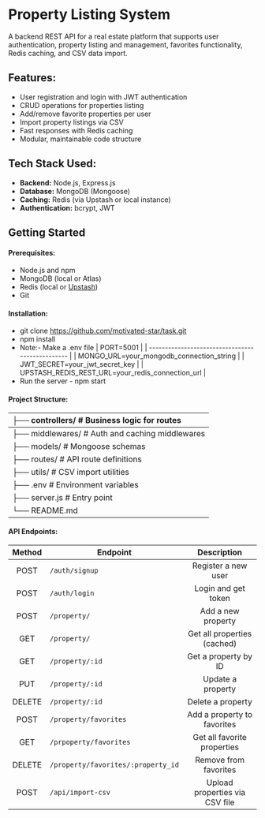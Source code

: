 # Property Listing System

A backend REST API for a real estate platform that supports user authentication, property listing and management, favorites functionality, Redis caching, and CSV data import.

## Features:

* User registration and login with JWT authentication
* CRUD operations for properties listing
* Add/remove favorite properties per user
* Import property listings via CSV
* Fast responses with Redis caching
* Modular, maintainable code structure

## Tech Stack Used:

* **Backend:** Node.js, Express.js
* **Database:** MongoDB (Mongoose)
* **Caching:** Redis (via Upstash or local instance)
* **Authentication:** bcrypt, JWT

## Getting Started

#### Prerequisites:

* Node.js and npm
* MongoDB (local or Atlas)
* Redis (local or [Upstash](https://upstash.com))
* Git

#### Installation:

* git clone https://github.com/motivated-star/task.git
* npm install
* Note:- Make a .env file
  | PORT=5001                                        |
  | ------------------------------------------------ |
  | MONGO_URL=your_mongodb_connection_string         |
  | JWT_SECRET=your_jwt_secret_key                   |
  | UPSTASH_REDIS_REST_URL=your_redis_connection_url |
* Run the server - npm start

#### Project Structure:

| ├── controllers/       # Business logic for routes    |
| :------------------------------------------------------- |
| ├── middlewares/       # Auth and caching middlewares |
| ├── models/            # Mongoose schemas             |
| ├── routes/            # API route definitions        |
| ├── utils/             # CSV import utilities         |
| ├── .env               # Environment variables        |
| ├── server.js          # Entry point                  |
| └── README.md                                         |

#### API Endpoints:

| Method | Endpoint                             |          Description          |
| :----: | ------------------------------------ | :----------------------------: |
|  POST  | `/auth/signup`                     |      Register a new user      |
|  POST  | `/auth/login`                      |      Login and get token      |
|  POST  | `/property/`                       |       Add a new property       |
|  GET  | `/property/`                       |  Get all properties (cached)  |
|  GET  | `/property/:id`                    |      Get a property by ID      |
|  PUT  | `/property/:id`                    |       Update a property       |
| DELETE | `/property/:id`                    |       Delete a property       |
|  POST  | `/property/favorites`              |  Add a property to favorites  |
|  GET  | `/prpoperty/favorites`             |  Get all favorite properties  |
| DELETE | `/property/favorites/:property_id` |     Remove from favorites     |
|  POST  | `/api/import-csv`                  | Upload properties via CSV file |
